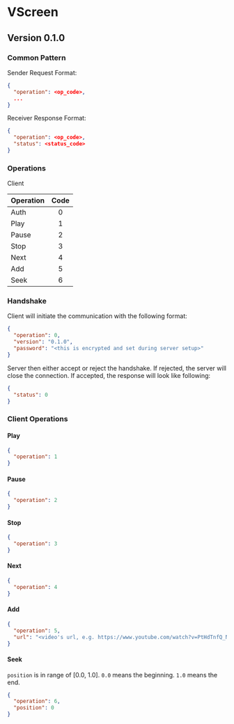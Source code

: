 # VScreen

## Version 0.1.0

### Common Pattern

Sender Request Format:
```json
{
  "operation": <op_code>,
  ...
}
```

Receiver Response Format:
```json
{
  "operation": <op_code>,
  "status": <status_code>
}
```

### Operations

Client

| Operation | Code |
|-----------|:----:|
| Auth      |   0  |
| Play      |   1  |
| Pause     |   2  |
| Stop      |   3  |
| Next      |   4  |
| Add       |   5  |
| Seek      |   6  |


### Handshake

Client will initiate the communication with the following format:
```json
{
  "operation": 0,
  "version": "0.1.0",
  "password": "<this is encrypted and set during server setup>"
}
```

Server then either accept or reject the handshake. If rejected,
the server will close the connection. If accepted,
the response will look like following:
```json
{
  "status": 0
}
```

### Client Operations


#### Play

```json
{
  "operation": 1
}
```

#### Pause

```json
{
  "operation": 2
}
```

#### Stop

```json
{
  "operation": 3
}
```

#### Next

```json
{
  "operation": 4
}
```

#### Add

```json
{
  "operation": 5,
  "url": "<video's url, e.g. https://www.youtube.com/watch?v=PtHdTnfQ_NM>"
}
```

#### Seek

`position` is in range of [0.0, 1.0]. `0.0` means the beginning.
`1.0` means the end.

```json
{
  "operation": 6,
  "position": 0
}
```